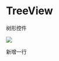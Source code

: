 # TreeView
树形控件

[![](https://jitpack.io/v/zhk123/TreeView.svg)](https://jitpack.io/#zhk123/TreeView)


新增一行

